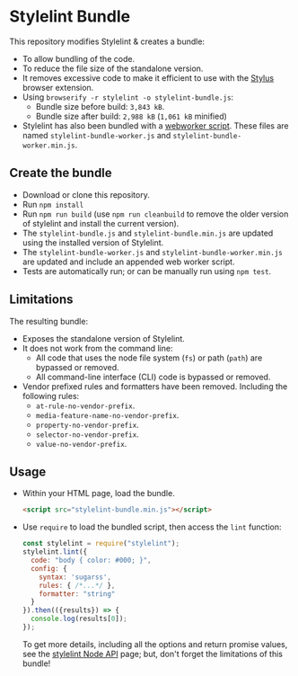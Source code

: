 # Stylelint Bundle

This repository modifies Stylelint &amp; creates a bundle:

* To allow bundling of the code.
* To reduce the file size of the standalone version.
* It removes excessive code to make it efficient to use with the [Stylus](https://github.com/openstyles/stylus) browser extension.
* Using `browserify -r stylelint -o stylelint-bundle.js`:
  * Bundle size before build: `3,843 kB`.
  * Bundle size after build: `2,988 kB` (`1,061 kB` minified)
* Stylelint has also been bundled with a [webworker script](https://github.com/openstyles/stylelint-bundle/blob/master/build/worker.js). These files are named `stylelint-bundle-worker.js` and `stylelint-bundle-worker.min.js`.

## Create the bundle

* Download or clone this repository.
* Run `npm install`
* Run `npm run build` (use `npm run cleanbuild` to remove the older version of stylelint and install the current version).
* The `stylelint-bundle.js` and `stylelint-bundle.min.js` are updated using the installed version of Stylelint.
* The `stylelint-bundle-worker.js` and `stylelint-bundle-worker.min.js` are updated and include an appended web worker script.
* Tests are automatically run; or can be manually run using `npm test`.

## Limitations

The resulting bundle:

* Exposes the standalone version of Stylelint.
* It does not work from the command line:
  * All code that uses the node file system (`fs`) or path (`path`) are bypassed or removed.
  * All command-line interface (CLI) code is bypassed or removed.
* Vendor prefixed rules and formatters have been removed. Including the following rules:
  * `at-rule-no-vendor-prefix`.
  * `media-feature-name-no-vendor-prefix`.
  * `property-no-vendor-prefix`.
  * `selector-no-vendor-prefix`.
  * `value-no-vendor-prefix`.

## Usage

* Within your HTML page, load the bundle.

  ```html
  <script src="stylelint-bundle.min.js"></script>
  ```

* Use `require` to load the bundled script, then access the `lint` function:

  ```js
  const stylelint = require("stylelint");
  stylelint.lint({
    code: "body { color: #000; }",
    config: {
      syntax: 'sugarss',
      rules: { /*...*/ },
      formatter: "string"
    }
  }).then(({results}) => {
    console.log(results[0]);
  });
  ```

  To get more details, including all the options and return promise values, see the [stylelint Node API](https://stylelint.io/user-guide/node-api/) page; but, don't forget the limitations of this bundle!
